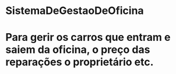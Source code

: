 # SistemaDeGestaoDeOficina
# Para gerir os carros que entram e saiem da oficina, o preço das reparações o proprietário etc.
